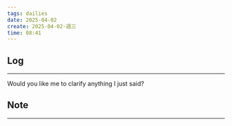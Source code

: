 ```yaml
---
tags: dailies  
date: 2025-04-02
create: 2025-04-02-週三
time: 08:41
---
```

## Log
---
Would you like me to clarify anything I just said?

## Note
---

